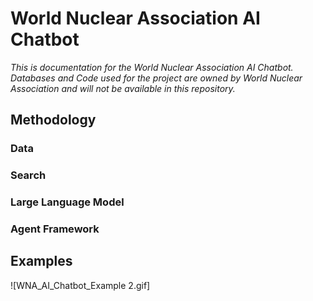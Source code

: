 # World Nuclear Association AI Chatbot
*This is documentation for the World Nuclear Association AI Chatbot. Databases and Code used for the project are owned by World Nuclear Association and will not be available in this repository.*

## Methodology

### Data

### Search 

### Large Language Model

### Agent Framework

## Examples

![WNA_AI_Chatbot_Example 2.gif]